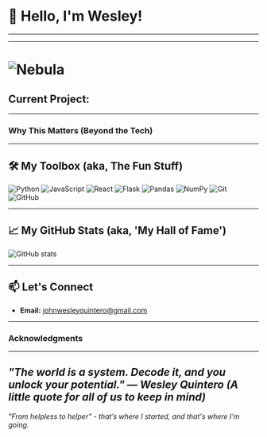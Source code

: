 # 👋 Hello, I'm Wesley!

**   **

---

# ![Nebula](https://hebbkx1anhila5yf.public.blob.vercel-storage.com/android-chrome-192x192-cS8TGpAH9KoHUZtBhH14djtbsqpw5V.png)

## **Current Project:**



---

### **Why This Matters (Beyond the Tech)**


---

## 🛠️ My Toolbox (aka, The Fun Stuff)

![Python](https://img.shields.io/badge/Python-3776AB?style=for-the-badge&logo=python&logoColor=white)
![JavaScript](https://img.shields.io/badge/JavaScript-F7DF1E?style=for-the-badge&logo=javascript&logoColor=black)
![React](https://img.shields.io/badge/React-61DAFB?style=for-the-badge&logo=react&logoColor=black)
![Flask](https://img.shields.io/badge/Flask-000000?style=for-the-badge&logo=flask&logoColor=white)
![Pandas](https://img.shields.io/badge/Pandas-150458?style=for-the-badge&logo=pandas&logoColor=white)
![NumPy](https://img.shields.io/badge/NumPy-013243?style=for-the-badge&logo=numpy&logoColor=white)
![Git](https://img.shields.io/badge/Git-F05032?style=for-the-badge&logo=git&logoColor=white)
![GitHub](https://img.shields.io/badge/GitHub-181717?style=for-the-badge&logo=github&logoColor=white)

---

## 📈 My GitHub Stats (aka, 'My Hall of Fame')

![GitHub stats](https://github-readme-stats.vercel.app/api?username=johnwesleyquintero&show_icons=true&theme=radical)

---

## 📫 Let's Connect

- **Email:** [johnwesleyquintero@gmail.com](mailto:johnwesleyquintero@gmail.com)


---

### Acknowledgments


---

*"The world is a system. Decode it, and you unlock your potential." — Wesley Quintero (A little quote for all of us to keep in mind)*
---
*"From helpless to helper" - that’s where I started, and that's where I’m going.*
